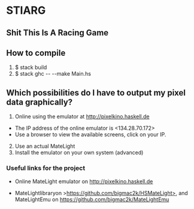 # STIARG
## Shit This Is A Racing Game

## How to compile
1. $ stack build
2. $ stack ghc -- --make Main.hs

    
## Which possibilities do I have to output my pixel data graphically?
1. Online using the emulator at <http://pixelkino.haskell.de>
* The IP address of the online emulator is <134.28.70.172>
* Use a browser to view the available screens, click on your IP.
2. Use an actual MateLight
3. Install the emulator on your own system (advanced)


### Useful links for the project
* Online MateLight emulator on <http://pixelkino.haskell.de>

* MateLightlibraryon >https://github.com/bigmac2k/HSMateLight>, and
MateLightEmu on <https://github.com/bigmac2k/MateLightEmu>

